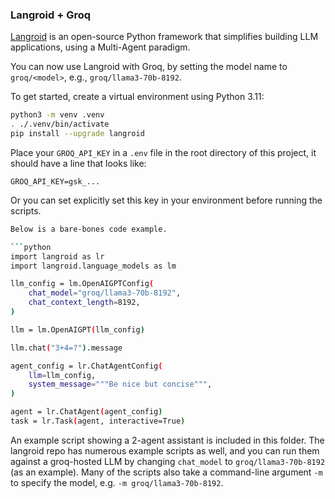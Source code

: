 ### Langroid + Groq
[Langroid](https://github.com/langroid/langroid) is an
open-source Python framework that simplifies building LLM applications, 
using a Multi-Agent paradigm.

You can now use Langroid with Groq, by setting the model name to 
`groq/<model>`, e.g., `groq/llama3-70b-8192`.

To get started, create a virtual environment using Python 3.11: 


```bash
python3 -m venv .venv
. ./.venv/bin/activate
pip install --upgrade langroid
````
Place your `GROQ_API_KEY` in a `.env` file in the root directory of this project,
it should have a line that looks like:
```
GROQ_API_KEY=gsk_...
```
Or you can set explicitly set this key in your environment before 
running the scripts.

```bash
Below is a bare-bones code example.

```python
import langroid as lr
import langroid.language_models as lm

llm_config = lm.OpenAIGPTConfig(
    chat_model="groq/llama3-70b-8192",
    chat_context_length=8192,
)

llm = lm.OpenAIGPT(llm_config)

llm.chat("3+4=?").message

agent_config = lr.ChatAgentConfig(
    llm=llm_config,
    system_message="""Be nice but concise""",
)

agent = lr.ChatAgent(agent_config)
task = lr.Task(agent, interactive=True)
```

An example script showing a 2-agent assistant is included in this folder.
The langroid repo has numerous example scripts as well, and you can run them 
against a groq-hosted LLM by changing `chat_model` to `groq/llama3-70b-8192` (as an 
example). Many of the scripts also take a command-line argument `-m` to specify the 
model, e.g. `-m groq/llama3-70b-8192`.
